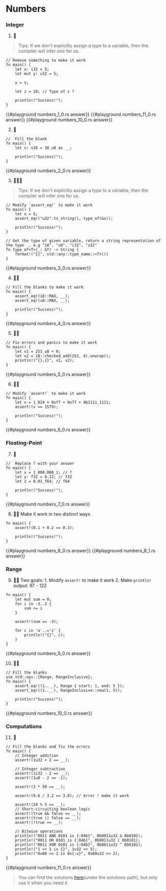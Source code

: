 # Numbers

### Integer

1. 🌟 

> Tips: If we don't explicitly assign a type to a variable, then the compiler will infer one for us.

```rust,editable
// Remove something to make it work
fn main() {
    let x: i32 = 5;
    let mut y: u32 = 5;

    y = x;

    let z = 10; // Type of z ?

    println!("Success!");
}
```

{{#playground numbers_1_0.rs answer}}
{{#playground numbers_11_0.rs answer}}
{{#playground numbers_10_0.rs answer}}



2. 🌟
```rust,editable
//  Fill the blank
fn main() {
    let v: u16 = 38_u8 as __;

    println!("Success!");
}
```

{{#playground numbers_2_0.rs answer}}



3. 🌟🌟🌟  

> Tips: If we don't explicitly assign a type to a variable, then the compiler will infer one for us.

```rust,editable
// Modify `assert_eq!` to make it work
fn main() {
    let x = 5;
    assert_eq!("u32".to_string(), type_of(&x));

    println!("Success!");
}

// Get the type of given variable, return a string representation of the type  , e.g "i8", "u8", "i32", "u32"
fn type_of<T>(_: &T) -> String {
    format!("{}", std::any::type_name::<T>())
}
```

{{#playground numbers_3_0.rs answer}}



4. 🌟🌟 
```rust,editable
// Fill the blanks to make it work
fn main() {
    assert_eq!(i8::MAX, __);
    assert_eq!(u8::MAX, __);

    println!("Success!");
}
```

{{#playground numbers_4_0.rs answer}}



5. 🌟🌟 
```rust,editable
// Fix errors and panics to make it work
fn main() {
    let v1 = 251_u8 + 8;
    let v2 = i8::checked_add(251, 8).unwrap();
    println!("{},{}", v1, v2);
}
```

{{#playground numbers_5_0.rs answer}}



6. 🌟🌟
```rust,editable
// Modify `assert!` to make it work
fn main() {
    let v = 1_024 + 0xff + 0o77 + 0b1111_1111;
    assert!(v == 1579);

    println!("Success!");
}
```

{{#playground numbers_6_0.rs answer}}




### Floating-Point
7. 🌟

```rust,editable
//  Replace ? with your answer
fn main() {
    let x = 1_000.000_1; // ?
    let y: f32 = 0.12; // f32
    let z = 0.01_f64; // f64

    println!("Success!");
}
```

{{#playground numbers_7_0.rs answer}}



8. 🌟🌟 Make it work in two distinct ways

```rust,editable
fn main() {
    assert!(0.1 + 0.2 == 0.3);

    println!("Success!");
}
```

{{#playground numbers_8_0.rs answer}}
{{#playground numbers_8_1.rs answer}}



### Range
9. 🌟🌟 Two goals: 1. Modify `assert!` to make it work 2. Make `println!` output: 97 - 122

```rust,editable
fn main() {
    let mut sum = 0;
    for i in -3..2 {
        sum += i
    }

    assert!(sum == -3);

    for c in 'a'..='z' {
        println!("{}", c);
    }
}
```

{{#playground numbers_9_0.rs answer}}



10. 🌟🌟 
```rust,editable
// Fill the blanks
use std::ops::{Range, RangeInclusive};
fn main() {
    assert_eq!((1..__), Range { start: 1, end: 5 });
    assert_eq!((1..__), RangeInclusive::new(1, 5));

    println!("Success!");
}
```

{{#playground numbers_10_0.rs answer}}



### Computations

11. 🌟 
```rust,editable
// Fill the blanks and fix the errors
fn main() {
    // Integer addition
    assert!(1u32 + 2 == __);

    // Integer subtraction
    assert!(1i32 - 2 == __);
    assert!(1u8 - 2 == -1);

    assert!(3 * 50 == __);

    assert!(9.6 / 3.2 == 3.0); // error ! make it work

    assert!(24 % 5 == __);
    // Short-circuiting boolean logic
    assert!(true && false == __);
    assert!(true || false == __);
    assert!(!true == __);

    // Bitwise operations
    println!("0011 AND 0101 is {:04b}", 0b0011u32 & 0b0101);
    println!("0011 OR 0101 is {:04b}", 0b0011u32 | 0b0101);
    println!("0011 XOR 0101 is {:04b}", 0b0011u32 ^ 0b0101);
    println!("1 << 5 is {}", 1u32 << 5);
    println!("0x80 >> 2 is 0x{:x}", 0x80u32 >> 2);
}
```

{{#playground numbers_11_0.rs answer}}



> You can find the solutions [here](https://github.com/sunface/rust-by-practice)(under the solutions path), but only use it when you need it
